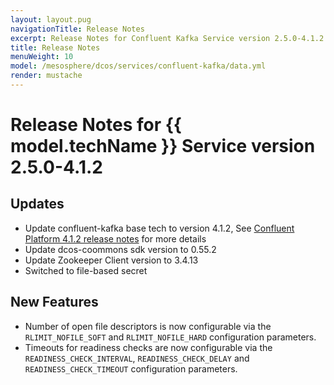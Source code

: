 ```yaml
---
layout: layout.pug
navigationTitle: Release Notes
excerpt: Release Notes for Confluent Kafka Service version 2.5.0-4.1.2
title: Release Notes
menuWeight: 10
model: /mesosphere/dcos/services/confluent-kafka/data.yml
render: mustache
---
```

# Release Notes for {{ model.techName }} Service version 2.5.0-4.1.2

## Updates

- Update confluent-kafka base tech to version 4.1.2, See [Confluent Platform 4.1.2 release notes](https://docs.confluent.io/4.1.2/release-notes.html) for more details
- Update dcos-coommons sdk version to 0.55.2
- Update Zookeeper Client version to 3.4.13
- Switched to file-based secret

## New Features

- Number of open file descriptors is now configurable via the `RLIMIT_NOFILE_SOFT` and `RLIMIT_NOFILE_HARD` configuration parameters.
- Timeouts for readiness checks are now configurable via the `READINESS_CHECK_INTERVAL`, `READINESS_CHECK_DELAY` and `READINESS_CHECK_TIMEOUT` configuration parameters.
